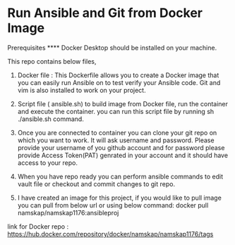 # Run Ansible and Git from Docker Image

Prerequisites
**** Docker Desktop should be installed on your machine.

This repo contains below files,
1) Docker file : 
       This Dockerfile allows you to create a Docker image that you can easily run Ansible on to test verify your Ansible code. Git and vim is also installed to work on your project.
2) Script file ( ansible.sh) to build image from Docker file, run the container and execute the container. 
       you can run this script file by running sh ./ansible.sh command.

4) Once you are connected to container you can clone your git repo on which you want to work. It will ask username and password. Please provide your username of you github account and for password please provide Access 
   Token(PAT) genrated in your account and it should have access to your repo.
5) When you have repo ready you can perform ansible commands to edit vault file or checkout and commit changes to git repo.
6) I have created an image for this project, if you would like to pull image you can pull from below url or using below command:
     docker pull namskap/namskap1176:ansibleproj
   
link for Docker repo : https://hub.docker.com/repository/docker/namskap/namskap1176/tags

   
    


